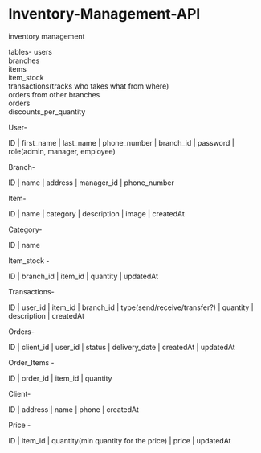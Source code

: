 # Inventory-Management-API

inventory management

tables-
users  
branches  
items  
item_stock  
transactions(tracks who takes what from where)  
orders from other branches  
orders  
discounts_per_quantity

User-

ID | first_name | last_name | phone_number | branch_id | password | role(admin, manager, employee)

Branch-

ID | name | address | manager_id | phone_number

Item-

ID | name | category | description | image | createdAt

Category-

ID | name

Item_stock -

ID | branch_id | item_id | quantity | updatedAt

Transactions-

ID | user_id | item_id | branch_id | type(send/receive/transfer?) | quantity | description | createdAt

Orders-

ID | client_id | user_id | status | delivery_date | createdAt | updatedAt

Order_Items -

ID | order_id | item_id | quantity

Client-

ID | address | name | phone | createdAt

Price -

ID | item_id | quantity(min quantity for the price) | price | updatedAt
